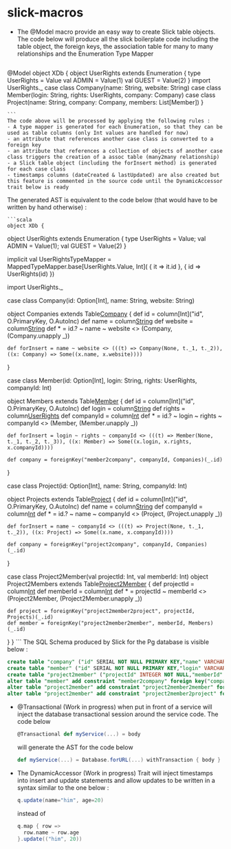 slick-macros
============

- The @Model  macro provide an easy way to create Slick table objects. The code below will produce all the slick 
  boilerplate code including the table object, the foreign keys, the association table for many to many relationships and 
  the Enumeration Type Mapper

    ```scala
@Model object XDb {
  object UserRights extends Enumeration {
    type UserRights = Value
    val ADMIN = Value(1)
    val GUEST = Value(2)
  }
  import UserRights._
  case class Company(name: String, website: String)
  case class Member(login: String, rights: UserRights, company: Company)
  case class Project(name: String, company: Company, members: List[Member])
}

    ```
    The code above will be processed by applying the following rules :
    - A type mapper is generated for each Enumeration, so that they can be used as table columns (only Int values are handled for now)
    - an attribute that references another case class is converted to a foreign key
    - an attribute that references a collection of objects of another case class triggers the creation of a assoc table (many2many relationship)
    - a Slick table object (including the forInsert method) is generated for each case class
    - timestamps columns (dateCreated & lastUpdated) are also created but this feature is commented in the source code until the DynamicAccessor trait below is ready
    
  The generated AST is equivalent to the code below (that would have to be written by hand otherwise) :

    ```scala
    object XDb {
  object UserRights extends Enumeration {
    type UserRights = Value;
    val ADMIN = Value(1);
    val GUEST = Value(2)
  }
  
  implicit val UserRightsTypeMapper = MappedTypeMapper.base[UserRights.Value, Int](
    {
      it => it.id
    },
    {
      id => UserRights(id)
    })
    
  import UserRights._

  case class Company(id: Option[Int], name: String, website: String)

  object Companies extends Table[Company]("company") {
    def id = column[Int]("id", O.PrimaryKey, O.AutoInc)
    def name = column[String]("name")
    def website = column[String]("website")
    def * = id.? ~ name ~ website <> (Company, (Company.unapply _))

    def forInsert = name ~ website <> (((t) => Company(None, t._1, t._2)), ((x: Company) => Some((x.name, x.website))))
  }

  case class Member(id: Option[Int], login: String, rights: UserRights, companyId: Int)

  object Members extends Table[Member]("member") {
    def id = column[Int]("id", O.PrimaryKey, O.AutoInc)
    def login = column[String]("login")
    def rights = column[UserRights]("rights")
    def companyId = column[Int]("companyId")
    def * = id.? ~ login ~ rights ~ companyId <> (Member, (Member.unapply _))

    def forInsert = login ~ rights ~ companyId <> (((t) => Member(None, t._1, t._2, t._3)), ((x: Member) => Some((x.login, x.rights, x.companyId))))

    def company = foreignKey("member2company", companyId, Companies)(_.id)
  }

  case class Project(id: Option[Int], name: String, companyId: Int)

  object Projects extends Table[Project]("project") {
    def id = column[Int]("id", O.PrimaryKey, O.AutoInc)
    def name = column[String]("name")
    def companyId = column[Int]("companyId")
    def * = id.? ~ name ~ companyId <> (Project, (Project.unapply _))
    
    def forInsert = name ~ companyId <> (((t) => Project(None, t._1, t._2)), ((x: Project) => Some((x.name, x.companyId))))

    def company = foreignKey("project2company", companyId, Companies)(_.id)
  }

  case class Project2Member(val projectId: Int, val memberId: Int)
  object Project2Members extends Table[Project2Member]("project2member") {
    def projectId = column[Int]("projectId")
    def memberId = column[Int]("memberId")
    def * = projectId ~ memberId <> (Project2Member, (Project2Member.unapply _))
    
    def project = foreignKey("project2member2project", projectId, Projects)(_.id)
    def member = foreignKey("project2member2member", memberId, Members)(_.id)
  }
}
    ```
The SQL Schema produced by Slick for the Pg database is visible below :

  ```sql
create table "company" ("id" SERIAL NOT NULL PRIMARY KEY,"name" VARCHAR(254) NOT NULL,"website" VARCHAR(254) NOT NULL)
create table "member" ("id" SERIAL NOT NULL PRIMARY KEY,"login" VARCHAR(254) NOT NULL,"rights" INTEGER NOT NULL,"companyId" INTEGER NOT NULL)
create table "project2member" ("projectId" INTEGER NOT NULL,"memberId" INTEGER NOT NULL)
alter table "member" add constraint "member2company" foreign key("companyId") references "company"("id") on update NO ACTION on delete NO ACTION
alter table "project2member" add constraint "project2member2member" foreign key("memberId") references "member"("id") on update NO ACTION on delete NO ACTION
alter table "project2member" add constraint "project2member2project" foreign key("projectId") references "project"("id") on update NO ACTION on delete NO ACTION

  ```

- @Transactional (Work in progress) when put in front of a service will inject the database transactional session around the service code.
  The code below

    ```scala
    @Transactional def myService(...) = body
    ```
    
    will generate the AST for the code below
    ```scala
    def myService(...) = Database.forURL(...) withTransaction { body }
    ```
    
- The DynamicAccessor (Work in progress)  Trait will inject timestamps into insert and update statements and allow updates
  to be written in a syntax similar to the one below :
    ```scala
    q.update(name="him", age=20)
    ```
  instead of
    ```scala
    q.map { row => 
      row.name ~ row.age 
    }.update(("him", 20)) 
```


